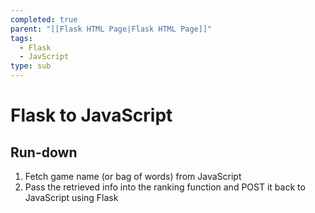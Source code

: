 ```yaml
---
completed: true
parent: "[[Flask HTML Page|Flask HTML Page]]"
tags:
  - Flask
  - JavScript
type: sub
---
```

# Flask to JavaScript


## Run-down
1. Fetch game name (or bag of words) from JavaScript
2. Pass the retrieved info into the ranking function and POST it back to JavaScript using Flask